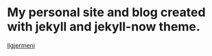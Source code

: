 # My personal site and blog created with jekyll and jekyll-now theme.

[llgjermeni](http://llgjermeni.com)

